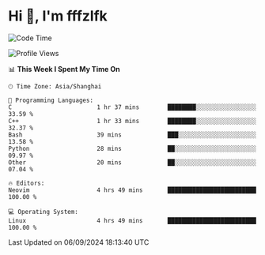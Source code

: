 # Hi 👋, I'm fffzlfk

<!--START_SECTION:waka-->
![Code Time](http://img.shields.io/badge/Code%20Time-964%20hrs%2057%20mins-blue)

![Profile Views](http://img.shields.io/badge/Profile%20Views-0-blue)

📊 **This Week I Spent My Time On** 

```text
🕑︎ Time Zone: Asia/Shanghai

💬 Programming Languages: 
C                        1 hr 37 mins        ████████░░░░░░░░░░░░░░░░░   33.59 % 
C++                      1 hr 33 mins        ████████░░░░░░░░░░░░░░░░░   32.37 % 
Bash                     39 mins             ███░░░░░░░░░░░░░░░░░░░░░░   13.58 % 
Python                   28 mins             ██░░░░░░░░░░░░░░░░░░░░░░░   09.97 % 
Other                    20 mins             ██░░░░░░░░░░░░░░░░░░░░░░░   07.04 % 

🔥 Editors: 
Neovim                   4 hrs 49 mins       █████████████████████████   100.00 % 

💻 Operating System: 
Linux                    4 hrs 49 mins       █████████████████████████   100.00 % 
```


 Last Updated on 06/09/2024 18:13:40 UTC
<!--END_SECTION:waka-->
